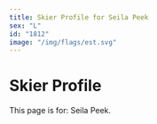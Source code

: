 ```yaml
---
title: Skier Profile for Seila Peek
sex: "L"
id: "1812"
image: "/img/flags/est.svg" 
---
```


# Skier Profile

This page is for: Seila Peek.
    